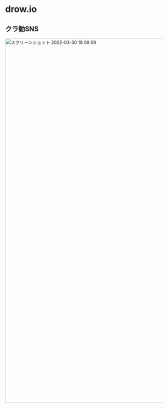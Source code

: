 # drow.io

## クラ勧SNS


<img width="1167" alt="スクリーンショット 2022-03-30 18 09 09" src="https://user-images.githubusercontent.com/64648525/160796432-c138090a-1139-47f4-b32b-4a1d0aa17c40.png">
